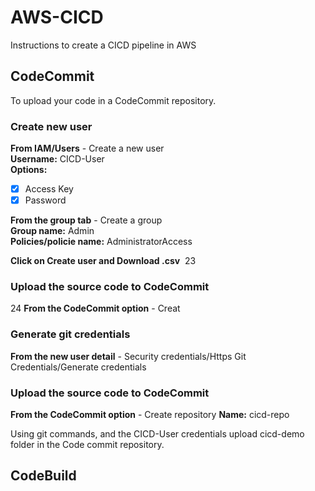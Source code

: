 # AWS-CICD
Instructions to create a CICD pipeline in AWS

## CodeCommit
To upload your code in a CodeCommit repository.  

### Create new user
**From IAM/Users** - Create a new user  
**Username:** CICD-User  
**Options:**
  + [x] Access Key  
  + [x] Password  

**From the group tab** - Create a group  
**Group name:** Admin  
**Policies/policie name:** AdministratorAccess  

**Click on Create user and Download .csv**
​
23
### Upload the source code to CodeCommit
24
**From the CodeCommit option** - Creat
### Generate git credentials
**From the new user detail** - Security credentials/Https Git Credentials/Generate credentials

### Upload the source code to CodeCommit
**From the CodeCommit option** - Create repository
**Name:** cicd-repo  

Using git commands, and the CICD-User credentials upload cicd-demo folder in the Code commit repository.

## CodeBuild
